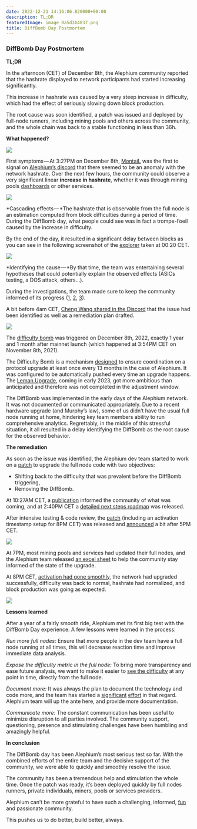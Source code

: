 ```yaml
---
date: 2022-12-21 14:16:06.820000+00:00
description: TL;DR
featuredImage: image_0a5d3b4837.png
title: DiffBomb Day Postmortem
---
```


### DiffBomb Day Postmortem

**TL;DR**

In the afternoon (CET) of December 8th, the Alephium community reported that the hashrate displayed to network participants had started increasing significantly.

This increase in hashrate was caused by a very steep increase in difficulty, which had the effect of seriously slowing down block production.

The root cause was soon identified, a patch was issued and deployed by full-node runners, including mining pools and others across the community, and the whole chain was back to a stable functioning in less than 36h.

**What happened?**

![](image_0a5d3b4837.png)

First symptoms — At 3:27PM on December 8th, <a href="https://twitter.com/therealmontail" class="markup--anchor markup--p-anchor" data-href="https://twitter.com/therealmontail" rel="noopener" target="_blank">MontaiL</a> was the first to signal on <a href="http://alephium.org/discord" class="markup--anchor markup--p-anchor" data-href="http://alephium.org/discord" rel="noopener" target="_blank">Alephium’s discord</a> that there seemed to be an anomaly with the network hashrate. Over the next few hours, the community could observe a very significant linear **increase in hashrate**, whether it was through mining pools <a href="https://poolbay.io/crypto/5798/alephium" class="markup--anchor markup--p-anchor" data-href="https://poolbay.io/crypto/5798/alephium" rel="noopener" target="_blank">dashboards</a> or other services.

![](image_c89b3d4d95.png)

*Cascading effects — *The hashrate that is observable from the full node is an estimation computed from block difficulties during a period of time. During the DiffBomb day, what people could see was in fact a trompe-l’oeil caused by the increase in difficulty.

By the end of the day, it resulted in a significant delay between blocks as you can see in the following screenshot of the <a href="https://explorer.alephium.org/" class="markup--anchor markup--p-anchor" data-href="https://explorer.alephium.org/" rel="noopener" target="_blank">explorer</a> taken at 00:20 CET.

![](image_ad22f17ed7.png)

*Identifying the cause — *By that time, the team was entertaining several hypotheses that could potentially explain the observed effects (ASICs testing, a DOS attack, others…).

During the investigations, the team made sure to keep the community informed of its progress (<a href="https://discord.com/channels/747741246667227157/877932296005619754/1050441346445475940" class="markup--anchor markup--p-anchor" data-href="https://discord.com/channels/747741246667227157/877932296005619754/1050441346445475940" rel="noopener" target="_blank">1</a>, <a href="https://discord.com/channels/747741246667227157/877932296005619754/1050477852107214859" class="markup--anchor markup--p-anchor" data-href="https://discord.com/channels/747741246667227157/877932296005619754/1050477852107214859" rel="noopener" target="_blank">2</a>, <a href="https://twitter.com/alephium/status/1600963960781406209?s=20&amp;t=7s71FLpAhPRy3zvgOrycKw" class="markup--anchor markup--p-anchor" data-href="https://twitter.com/alephium/status/1600963960781406209?s=20&amp;t=7s71FLpAhPRy3zvgOrycKw" rel="noopener" target="_blank">3</a>).

A bit before 4am CET, <a href="https://discord.com/channels/747741246667227157/877932296005619754/1050605637433823394" class="markup--anchor markup--p-anchor" data-href="https://discord.com/channels/747741246667227157/877932296005619754/1050605637433823394" rel="noopener" target="_blank">Cheng Wang shared in the Discord</a> that the issue had been identified as well as a remediation plan drafted.

![](image_4fe5409122.png)

The <a href="https://github.com/alephium/dev-alephium/blob/6ab14d5161b95dacec6b14c47b4f2a8591264920/flow/src/test/scala/org/alephium/flow/core/ChainDifficultyAdjustmentSpec.scala" class="markup--anchor markup--p-anchor" data-href="https://github.com/alephium/dev-alephium/blob/6ab14d5161b95dacec6b14c47b4f2a8591264920/flow/src/test/scala/org/alephium/flow/core/ChainDifficultyAdjustmentSpec.scala" rel="noopener" target="_blank">difficulty bomb</a> was triggered on December 8th, 2022, exactly 1 year and 1 month after mainnet launch (which happened at 3:54PM CET on November 8th, 2021).

The Difficulty Bomb is a mechanism <a href="https://www.nicehash.com/blog/post/the-ethereum-difficulty-bomb-and-its-effects-on-mining-rewards" class="markup--anchor markup--p-anchor" data-href="https://www.nicehash.com/blog/post/the-ethereum-difficulty-bomb-and-its-effects-on-mining-rewards" rel="noopener" target="_blank">designed</a> to ensure coordination on a protocol upgrade at least once every 13 months in the case of Alephium. It was configured to be automatically pushed every time an upgrade happens. The <a href="https://medium.com/@alephium/announcing-the-leman-network-upgrade-c01a81e65f0e" class="markup--anchor markup--p-anchor" data-href="https://medium.com/@alephium/announcing-the-leman-network-upgrade-c01a81e65f0e" target="_blank">Leman Upgrade</a>, coming in early 2023, got more ambitious than anticipated and therefore was not completed in the adjustment window.

The DiffBomb was implemented in the early days of the Alephium network. It was not documented or communicated appropriately. Due to a recent hardware upgrade (and Murphy’s law), some of us didn’t have the usual full node running at home, hindering key team members ability to run comprehensive analytics. Regrettably, in the middle of this stressful situation, it all resulted in a delay identifying the DiffBomb as the root cause for the observed behavior.

**The remediation**

As soon as the issue was identified, the Alephium dev team started to work on a <a href="https://github.com/alephium/dev-alephium/pull/784" class="markup--anchor markup--p-anchor" data-href="https://github.com/alephium/dev-alephium/pull/784" rel="noopener" target="_blank">patch</a> to upgrade the full node code with two objectives:

- <span id="09ec">Shifting back to the difficulty that was prevalent before the DiffBomb triggering,</span>
- <span id="675e">Removing the DiffBomb.</span>

At 10:27AM CET, a <a href="https://twitter.com/alephium/status/1601146526583037953" class="markup--anchor markup--p-anchor" data-href="https://twitter.com/alephium/status/1601146526583037953" rel="noopener" target="_blank">publication</a> informed the community of what was coming, and at 2:40PM CET a <a href="https://twitter.com/alephium/status/1601210162676568065" class="markup--anchor markup--p-anchor" data-href="https://twitter.com/alephium/status/1601210162676568065" rel="noopener" target="_blank">detailed next steps roadmap</a> was released.

After intensive testing & code review, the <a href="https://github.com/alephium/dev-alephium/pull/784" class="markup--anchor markup--p-anchor" data-href="https://github.com/alephium/dev-alephium/pull/784" rel="noopener" target="_blank">patch</a> (including an activation timestamp setup for 8PM CET) was released and <a href="https://twitter.com/alephium/status/1601250719180259333?s=20&amp;t=XS5jD7GJWtkrx6VS0BoswQ" class="markup--anchor markup--p-anchor" data-href="https://twitter.com/alephium/status/1601250719180259333?s=20&amp;t=XS5jD7GJWtkrx6VS0BoswQ" rel="noopener" target="_blank">announced</a> a bit after 5PM CET.

![](image_d9d11490c9.jpg)

At 7PM, most mining pools and services had updated their full nodes, and the Alephium team released <a href="https://docs.google.com/spreadsheets/d/1xI2hwg0T1C5nv6xTI91El6W5xDozp3fV0XQWwdWx9RM/edit#gid=0" class="markup--anchor markup--p-anchor" data-href="https://docs.google.com/spreadsheets/d/1xI2hwg0T1C5nv6xTI91El6W5xDozp3fV0XQWwdWx9RM/edit#gid=0" rel="noopener" target="_blank">an excel sheet</a> to help the community stay informed of the state of the upgrade.

At 8PM CET, <a href="https://twitter.com/alephium/status/1601302539822977024" class="markup--anchor markup--p-anchor" data-href="https://twitter.com/alephium/status/1601302539822977024" rel="noopener" target="_blank">activation had gone smoothly</a>, the network had upgraded successfully, difficulty was back to normal, hashrate had normalized, and block production was going as expected.

![](image_d7603471e1.jpg)

**Lessons learned**

After a year of a fairly smooth ride, Alephium met its first big test with the DiffBomb Day experience. A few lessons were learned in the process:

_Run more full nodes:_ Ensure that more people in the dev team have a full node running at all times, this will decrease reaction time and improve immediate data analysis.

_Expose the difficulty metric in the full node:_ To bring more transparency and ease future analysis, we want to make it easier to <a href="https://github.com/alephium/alephium/issues/806" class="markup--anchor markup--p-anchor" data-href="https://github.com/alephium/alephium/issues/806" rel="noopener" target="_blank">see the difficulty</a> at any point in time, directly from the full node.

_Document more:_ It was always the plan to document the technology and code more, and the team has started a <a href="https://medium.com/@alephium/tech-talk-1-the-ultimate-guide-to-proof-of-less-work-the-universe-and-everything-ba70644ab301" class="markup--anchor markup--p-anchor" data-href="https://medium.com/@alephium/tech-talk-1-the-ultimate-guide-to-proof-of-less-work-the-universe-and-everything-ba70644ab301" target="_blank">significant</a> <a href="https://docs.alephium.org/dapps/getting-started" class="markup--anchor markup--p-anchor" data-href="https://docs.alephium.org/dapps/getting-started" rel="noopener" target="_blank">effort</a> in that regard. Alephium team will up the ante here, and provide more documentation.

_Communicate more:_ The constant communication has been useful to minimize disruption to all parties involved. The community support, questioning, presence and stimulating challenges have been humbling and amazingly helpful.

**In conclusion**

The DiffBomb day has been Alephium’s most serious test so far. With the combined efforts of the entire team and the decisive support of the community, we were able to quickly and smoothly resolve the issue.

The community has been a tremendous help and stimulation the whole time. Once the patch was ready, it’s been deployed quickly by full nodes runners, private individuals, miners, pools or services providers.

Alephium can’t be more grateful to have such a challenging, informed, <a href="https://discord.com/channels/747741246667227157/747998352842686545/1050543317206704178" class="markup--anchor markup--p-anchor" data-href="https://discord.com/channels/747741246667227157/747998352842686545/1050543317206704178" rel="noopener" target="_blank">fun</a> and passionate community.

This pushes us to do better, build better, always.
